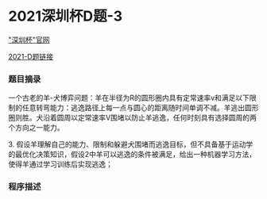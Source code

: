 # 2021深圳杯D题-3
<div>
  <p><a href='http://www.m2ct.org/'>"深圳杯"官网</a></p>
  <p><a href='https://blog.csdn.net/happycodee/article/details/119752470'>2021-D题链接</a></p>
</div>
<h3>题目摘录</h3>
<p>一个古老的羊-犬博弈问题：羊在半径为R的圆形圈内具有定常速率v和满足以下限制的任意转弯能力：逃逸路径上每一点与圆心的距离随时间单调不减。羊逃出圆形圈则胜。犬沿着圆周以定常速率V围堵以防止羊逃逸，任何时刻具有选择圆周的两个方向之一能力。</p>
<p>3. 假设羊理解自己的能力、限制和躲避犬围堵而逃逸目标，但不具备基于运动学的最优化决策知识，假设2中羊可以逃逸的条件被满足，给出一种机器学习方法，使得羊通过学习训练后实现逃逸；</p>
<h3>程序描述</h3>
